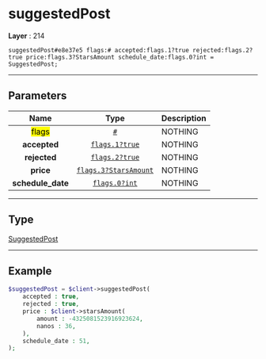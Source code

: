 # suggestedPost

**Layer** : 214

```tl
suggestedPost#e8e37e5 flags:# accepted:flags.1?true rejected:flags.2?true price:flags.3?StarsAmount schedule_date:flags.0?int = SuggestedPost;
```

---

## Parameters

| Name | Type | Description |
| :---: | :---: | :--- |
| <mark>flags</mark> | [`#`](type/#) | NOTHING |
| **accepted** | [`flags.1?true`](type/true) | NOTHING |
| **rejected** | [`flags.2?true`](type/true) | NOTHING |
| **price** | [`flags.3?StarsAmount`](type/StarsAmount) | NOTHING |
| **schedule_date** | [`flags.0?int`](type/int) | NOTHING |

---

## Type

[SuggestedPost](type/SuggestedPost)

---

## Example

```php
$suggestedPost = $client->suggestedPost(
	accepted : true,
	rejected : true,
	price : $client->starsAmount(
		amount : -4325081523916923624,
		nanos : 36,
	),
	schedule_date : 51,
);
```